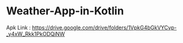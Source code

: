 # Weather-App-in-Kotlin

Apk Link : https://drive.google.com/drive/folders/1VpkG4bGkVYCvp-_y4xW_Rkk1PkODQiNW
